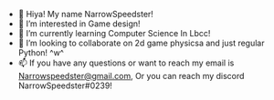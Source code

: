 - 👋 Hiya! My name NarrowSpeedster!
- 👀 I’m interested in Game design!
- 🌱 I’m currently learning Computer Science In Lbcc!
- 💞️ I’m looking to collaborate on 2d game physicsa and just regular Python! ^w^ 
- 📫 If you have any questions or want to reach my email is Narrowspeedster@gmail.com, Or you can reach my discord NarrowSpeedster#0239!

<!---
NarrowSpeedster/NarrowSpeedster is a ✨ special ✨ repository because its `README.md` (this file) appears on your GitHub profile.
You can click the Preview link to take a look at your changes.
--->
